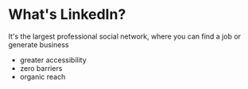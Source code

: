 # What's LinkedIn?



It's the largest professional social network, where you can find a job or generate business

* greater accessibility
* zero barriers
* organic reach
